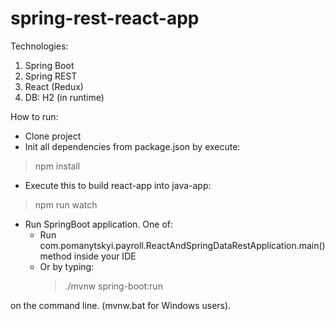 # spring-rest-react-app

Technologies:

1. Spring Boot
2. Spring REST
3. React (Redux)
4. DB: H2 (in runtime)

How to run:
- Clone project
- Init all dependencies from package.json by execute:
> npm install
- Execute this to build react-app into java-app:
 > npm run watch
- Run SpringBoot application. One of:
    - Run com.pomanytskyi.payroll.ReactAndSpringDataRestApplication.main() method inside your IDE 
    - Or by typing:
        >./mvnw spring-boot:run
                                                                                                                                                               
on the command line. (mvnw.bat for Windows users).




 